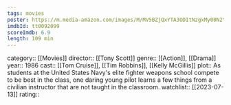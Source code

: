 ```yaml
---
tags: movies
poster: https://m.media-amazon.com/images/M/MV5BZjQxYTA3ODItNzgxMy00N2Y2LWJlZGMtMTRlM2JkZjI1ZDhhXkEyXkFqcGdeQXVyNDk3NzU2MTQ@._V1_SX300.jpg
imdbId: tt0092099
scoreImdb: 6.9
length: 109 min
---
```


category:: [[Movies]]
director:: [[Tony Scott]]
genre:: [[Action]], [[Drama]]
year:: 1986
cast:: [[Tom Cruise]], [[Tim Robbins]], [[Kelly McGillis]]
plot:: As students at the United States Navy's elite fighter weapons school compete to be best in the class, one daring young pilot learns a few things from a civilian instructor that are not taught in the classroom.
watchlist:: [[2023-07-13]]
rating::
